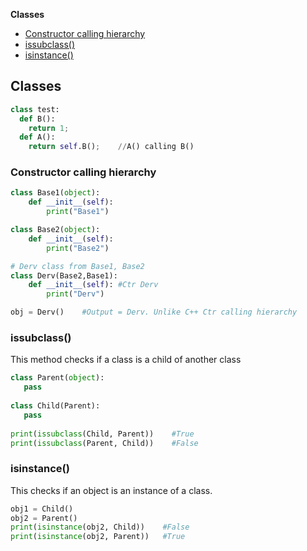 **Classes**
- [Constructor calling hierarchy](#cch)
- [issubclass()](#isc)
- [isinstance()](#in)

## Classes
```py
class test:
  def B():
    return 1;
  def A():
    return self.B();    //A() calling B()
```

<a name=cch></a>
### Constructor calling hierarchy
```py
class Base1(object):
	def __init__(self):
		print("Base1")

class Base2(object):
	def __init__(self):
		print("Base2")

# Derv class from Base1, Base2
class Derv(Base2,Base1):
	def __init__(self):	#Ctr Derv
		print("Derv")

obj = Derv()	#Output = Derv. Unlike C++ Ctr calling hierarchy
```

<a name=isc></a>
### issubclass()
This method checks if a class is a child of another class
```py
class Parent(object):
   pass   
 
class Child(Parent):
   pass   
 
print(issubclass(Child, Parent))    #True
print(issubclass(Parent, Child))    #False
```

<a name=in></a>
### isinstance()
This checks if an object is an instance of a class.
```py
obj1 = Child()
obj2 = Parent()
print(isinstance(obj2, Child))    #False 
print(isinstance(obj2, Parent))   #True
```
